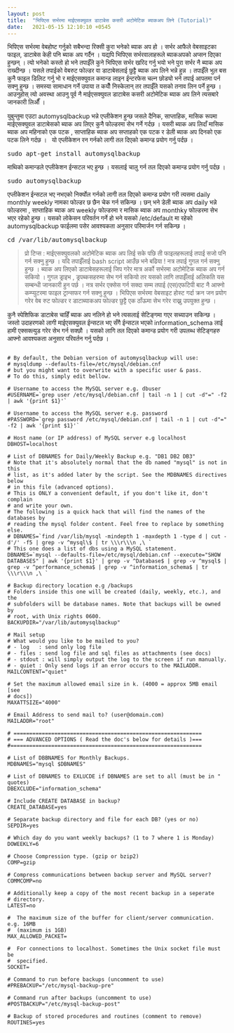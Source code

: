 ```yaml
---
layout: post
title:  "भिपिएस सर्भरमा माईएसक्युवल डाटाबेस कसरी अटोमेटिक ब्याकअप लिने (Tutorial)"
date:   2021-05-15 12:10:10 +0545
---
```


भिपिएस सर्भरमा वेबहोष्ट गर्नुको सबैभन्दा रिक्सी कुरा भनेको ब्याक अप हो । सर्भर आफैले वेबसाइटका फाइल, डाटाबेस केही पनि ब्याक अप गर्दैन । यद्यपि भिपिएस सर्भरवालाहरूले ब्याकअपको अप्सन दिएका हुन्छन् । त्यो भनेको कस्तो हो भने तपाईँले कुने भिपिएस सर्भर खरिद गर्नु भयो भने पुरा सर्भर नै ब्याक अप राख्दीन्छ । यसले तपाईको वेबरुट फोल्डर वा डाटाबेसलाई छुट्टै ब्याक अप लिने भन्ने हुन्न । तपाईँले भुल बस कुनै फाइल डिलिट गर्नु भो र माईएसक्युवल कमान्ड लाइन ईन्टरफेस चल्न छोड्यो भने तपाई आपतमा पर्न सक्नु हुन्छ । समस्या सामाधान गर्ने उपाया त कयौँ निस्केलान् तर तपाईँले यसको तनाव लिन पर्ने हुन्छ । आउनुहोस् त्यो अवस्था आउनु पूर्व नै माईएसक्युवल डाटाबेस कसरी अटोमेटिक ब्याक अप लिने त्यसबारे जानकारी लिऔँ । 

युबुन्तुमा एउटा automysqlbackup भन्ने एप्लीकेशन हुन्छ जसले दैनिक, साप्ताहिक, मासिक रूपमा माईएसक्युवल डाटाबेसको ब्याक अप लिएर कुनै फोल्डरमा सेभ गर्ने गर्दछ । यसरी ब्याक अप लिदाँ मासिक ब्याक अप महिनाको एक पटक , साप्ताहिक ब्याक अप सप्ताहको एक पटक र डेली ब्याक अप दिनको एक पटक लिने गर्दछ ।
 
यो एप्लीकेशन रन गर्नको लागी तल दिएको कमान्ड प्रयोग गर्नु पर्दछ । 
<pre>sudo apt-get install automysqlbackup</pre>

माथिको कमान्डले एप्लीकेशन ईन्सटल भए हुन्छ । यसलाई चालु गर्न तल दिएको कमान्ड प्रयोग गर्नु पर्दछ । 
<pre>sudo automysqlbackup</pre>

एप्लीकेशन ईन्सटल भए नभएको निर्क्योल गर्नको लागी तल दिएको कमान्ड प्रयोग गरी त्यसमा daily  monthly weekly नामका फोल्डर छ छैन चेक गर्न सकिन्छ । छन् भने डेली ब्याक अप daily भन्ने फोल्डरमा , साप्ताहिक ब्याक अप weekly फोल्डरमा र मासिक ब्याक अप monthky फोल्डरमा सेभ भएर रहेको हुन्छ । यसको लोकेसन परिवर्तन गर्ने हो भने यसको /etc/default मा रहेको automysqlbackup फाईलमा पसेर आवश्यकता अनुसार परिमार्जन गर्न सकिन्छ ।
<pre>cd /var/lib/automysqlbackup</pre>

<blockquote>
प्रो टिप्स : माईएसक्युवलको अटोमेटिक ब्याक अप लिई सके पछि ती फाइलहरूलाई तपाई सजो पनि गर्न सक्नु हुन्छ । यदि तपाईँलाई bash script आउँछ भने बढिया ! नत्र तपाई गुगल गर्न सक्नु हुन्छ । ब्याक अप लिएको डाटाबेसहरूलाई जिप गरेर मात्र अर्को सर्भरमा अटोमेटिक ब्याक अप गर्न सकियो । गुगल ड्राइभ , ड्रपब्कसहरुमा सेभ गर्न सकियो तर यसको लागि तपाईँलाई अलिकति यस सम्बन्धी जानकारी हुन पर्छ । नत्र सर्भर एक्सेस गर्न सक्दा सम्म तपाई (एस)एफटिपी बाट नै आफ्नो कम्प्युटरमा फाइल ट्रान्सफर गर्न सक्नु हुन्छ । भिपिएस सर्भरमा वेबसाइट होस्ट गर्दा क्रन जन प्रयोग गरेर वेब रुट फोल्डर र डाटाब्याकअप फोल्डर छुट्टै एक ठाँऊमा सेभ गरेर राख्नु उपयुक्त हुन्छ । 
</blockquote>

कुनै स्पेशिफिक डाटाबेस चाहिँ ब्याक अप नलिने हो भने त्यसलाई सेटिङ्गमा गएर सच्याउन सकिन्छ । जस्तो उदाहरणको लागी माईएसक्युवल ईन्सटल भए सँगै ईन्सटल भएको information_schema लाई हामी एक्सक्ल्युड गरेर सेभ गर्न सक्छौ । यसको लागि तल दिएको कमान्ड प्रयोग गरी उपलब्ध सेटिङ्गहरु आफ्नो आवश्यकता अनुसार परिवर्तन गर्नु पर्दछ । 

<pre><code>
# By default, the Debian version of automysqlbackup will use:
# mysqldump --defaults-file=/etc/mysql/debian.cnf
# but you might want to overwrite with a specific user & pass.
# To do this, simply edit bellow.

# Username to access the MySQL server e.g. dbuser
#USERNAME=`grep user /etc/mysql/debian.cnf | tail -n 1 | cut -d"=" -f2 | awk '{print $1}'`

# Username to access the MySQL server e.g. password
#PASSWORD=`grep password /etc/mysql/debian.cnf | tail -n 1 | cut -d"=" -f2 | awk '{print $1}'`

# Host name (or IP address) of MySQL server e.g localhost
DBHOST=localhost

# List of DBNAMES for Daily/Weekly Backup e.g. "DB1 DB2 DB3"
# Note that it's absolutely normal that the db named "mysql" is not in this
# list, as it's added later by the script. See the MDBNAMES directives below
# in this file (advanced options).
# This is ONLY a convenient default, if you don't like it, don't complain
# and write your own.
# The following is a quick hack that will find the names of the databases by
# reading the mysql folder content. Feel free to replace by something else.
# DBNAMES=`find /var/lib/mysql -mindepth 1 -maxdepth 1 -type d | cut -d'/' -f5 | grep -v ^mysql\$ | tr \\\r\\\n ,\ `
# This one does a list of dbs using a MySQL statement.
DBNAMES=`mysql --defaults-file=/etc/mysql/debian.cnf --execute="SHOW DATABASES" | awk '{print $1}' | grep -v ^Database$ | grep -v ^mysql$ | grep -v ^performance_schema$ | grep -v ^information_schema$ | tr \\\r\\\n ,\ `

# Backup directory location e.g /backups
# Folders inside this one will be created (daily, weekly, etc.), and the
# subfolders will be database names. Note that backups will be owned by
# root, with Unix rights 0600.
BACKUPDIR="/var/lib/automysqlbackup"

# Mail setup
# What would you like to be mailed to you?
# - log   : send only log file
# - files : send log file and sql files as attachments (see docs)
# - stdout : will simply output the log to the screen if run manually.
# - quiet : Only send logs if an error occurs to the MAILADDR.
MAILCONTENT="quiet"

# Set the maximum allowed email size in k. (4000 = approx 5MB email [see
# docs])
MAXATTSIZE="4000"

# Email Address to send mail to? (user@domain.com)
MAILADDR="root"

# ============================================================
# === ADVANCED OPTIONS ( Read the doc's below for details )===
#=============================================================

# List of DBBNAMES for Monthly Backups.
MDBNAMES="mysql $DBNAMES"

# List of DBNAMES to EXLUCDE if DBNAMES are set to all (must be in " quotes)
DBEXCLUDE="information_schema"

# Include CREATE DATABASE in backup?
CREATE_DATABASE=yes

# Separate backup directory and file for each DB? (yes or no)
SEPDIR=yes

# Which day do you want weekly backups? (1 to 7 where 1 is Monday)
DOWEEKLY=6

# Choose Compression type. (gzip or bzip2)
COMP=gzip

# Compress communications between backup server and MySQL server?
COMMCOMP=no

# Additionally keep a copy of the most recent backup in a seperate
# directory.
LATEST=no

#  The maximum size of the buffer for client/server communication. e.g. 16MB
#  (maximum is 1GB)
MAX_ALLOWED_PACKET=

#  For connections to localhost. Sometimes the Unix socket file must be
#  specified.
SOCKET=

# Command to run before backups (uncomment to use)
#PREBACKUP="/etc/mysql-backup-pre"

# Command run after backups (uncomment to use)
#POSTBACKUP="/etc/mysql-backup-post"

# Backup of stored procedures and routines (comment to remove)
ROUTINES=yes
</code></pre>

